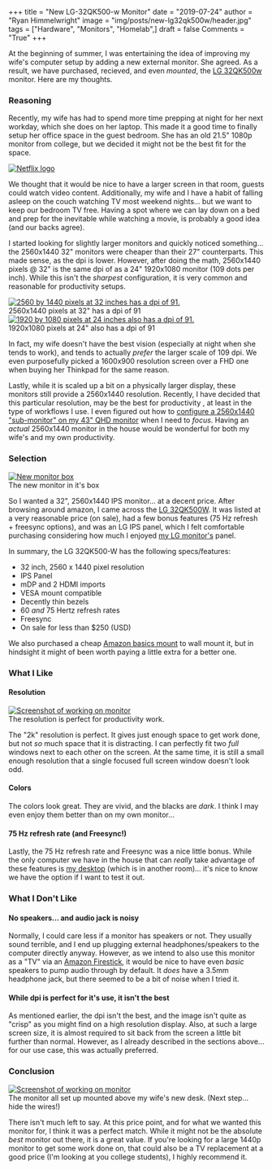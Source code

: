 +++
title  = "New LG-32QK500-w Monitor"
date   = "2019-07-24"
author = "Ryan Himmelwright"
image  = "img/posts/new-lg32qk500w/header.jpg"
tags   = ["Hardware", "Monitors", "Homelab",]
draft  = false
Comments = "True"
+++

At the beginning of summer, I was entertaining the idea of improving my wife's
computer setup by adding a new external monitor. She agreed. As a result, we
have purchased, recieved, and even _mounted_, the [LG
32QK500w](https://www.lg.com/us/monitors/lg-32QK500-W-led-monitor) monitor.
Here are my thoughts.

<!--more-->

### Reasoning
Recently, my wife has had to spend more time prepping at night for her next workday, which
she does on her laptop. This made it a good time to finally setup her
office space in the guest bedroom. She has an old 21.5" 1080p monitor from
college, but we decided it might not be the best fit for the
space.

<a href="/img/posts/new-lg32qk500w/dpi-32.png">
<img alt="Netflix logo" src="/img/posts/new-lg32qk500w/netflix.png" style="max-width: 100%;"/></a>

We thought that it would be nice to have a larger screen in that room, guests
could watch video content. Additionally, my wife and I have a habit of falling
asleep on the couch watching TV most weekend nights... but we want to keep our
bedroom TV free. Having a spot where we can lay down on a bed and prep for the
inevitable while watching a movie, is probably a good idea (and our backs agree).

I started looking for slightly larger monitors and quickly noticed something... the
2560x1440 32" monitors were cheaper than their 27" counterparts. This
made sense, as the dpi is lower. However, after doing the math, 2560x1440 pixels @ 32" is
the same dpi of as a 24" 1920x1080 monitor (109 dots per inch). While this
isn't the _sharpest_ configuration, it is very common and reasonable for productivity setups.

<a href="/img/posts/new-lg32qk500w/dpi-32.png">
<img alt="2560 by 1440 pixels at 32 inches has a dpi of 91." src="/img/posts/new-lg32qk500w/dpi-32.png" style="max-width: 100%;"/></a>
<div class="caption">2560x1440 pixels at 32" has a dpi of 91</div>

<a href="/img/posts/new-lg32qk500w/dpi-24.png">
<img alt="1920 by 1080 pixels at 24 inches also has a dpi of 91." src="/img/posts/new-lg32qk500w/dpi-24.png" style="max-width: 100%;"/></a>
<div class="caption">1920x1080 pixels at 24" also has a dpi of 91</div>


In fact, my wife doesn't have the best vision (especially at night when she
tends to work), and tends to actually _prefer_ the larger scale of 109 dpi. We
even purposefully picked a 1600x900 resolution screen over a FHD one when
buying her Thinkpad for the same reason.

Lastly, while it is scaled up a bit on a physically larger display, these
monitors still provide a 2560x1440 resolution. Recently, I have decided that this
particular resolution, may be the best for productivity , at least in the type
of workflows I use. I even figured out how to [configure a 2560x1440
"sub-monitor" on my 43" QHD
monitor](http://192.168.1.5:1313/post/sub-monitor-workflows-with-xrandr/) when
I need to _focus_. Having an _actual_ 2560x1440 monitor in the house would be
wonderful for both my wife's and my own productivity.

### Selection

<a href="/img/posts/new-lg32qk500w/box.jpg">
<img alt="New monitor box" src="/img/posts/new-lg32qk500w/box.jpg" style="max-width: 100%;"/></a>
<div class="caption">The new monitor in it's box</div>

So I wanted a 32", 2560x1440 IPS monitor... at a decent price. After browsing
around amazon, I came across the [LG
32QK500W](https://www.amazon.com/gp/product/B07LD6XJ8X/ref=ppx_yo_dt_b_asin_title_o03_s01?ie=UTF8&psc=1).
It was listed at a very reasonable price (on sale), had a few bonus features
(75 Hz refresh + freesync options), and was an LG IPS panel, which I felt
comfortable purchasing considering how much I enjoyed [my LG
monitor's](/post/new-lgud4379b/) panel.

In summary, the LG 32QK500-W has the following specs/features:

* 32 inch, 2560 x 1440 pixel resolution
* IPS Panel
* mDP and 2 HDMI imports
* VESA mount compatible
* Decently thin bezels
* 60 *and* 75 Hertz refresh rates
* Freesync
* On sale for less than $250 (USD)


We also purchased a cheap [Amazon basics
mount](https://www.amazon.com/gp/product/B01BCUM766/ref=ppx_yo_dt_b_asin_title_o03_s00?ie=UTF8&psc=1)
to wall mount it, but in hindsight it might of been worth paying a little
extra for a better one.

### What I Like

#### Resolution
<a href="/img/posts/new-lg32qk500w/screenshot.png">
<img alt="Screenshot of working on monitor" src="/img/posts/new-lg32qk500w/screenshot.png" style="max-width: 100%;"/></a>
<div class="caption">The resolution is perfect for productivity work.</div>

The "2k" resolution is perfect. It gives just enough space to get work done,
but not *so* much space that it is distracting. I can perfectly fit two *full*
windows next to each other on the screen. At the same time, it is still a small
enough resolution that a single focused full screen window doesn't look odd.

#### Colors
The colors look great. They are vivid, and the blacks are *dark*.
I think I may even enjoy them better than on my own monitor...

#### 75 Hz refresh rate (and Freesync!)
Lastly, the 75 Hz refresh rate and Freesync was a nice little bonus. While the
only computer we have in the house that can *really* take advantage of these
features is [my desktop](/post/charmeleon-desktop-design/) (which is in another
room)...  it's nice to know we have the option if I want to test it out.

### What I Don't Like

#### No speakers... and audio jack is noisy
Normally, I could care less if a monitor has speakers or not. They usually
sound terrible, and I end up plugging external headphones/speakers to the
computer directly anyway. However, as we intend to also use this monitor as a
"TV" via an [Amazon
Firestick](https://www.amazon.com/Fire-TV-Stick-4K-with-Alexa-Voice-Remote/dp/B079QHML21/ref=sr_1_1?keywords=amazon+fire+stick&qid=1563791000&s=gateway&sr=8-1),
it would be nice to have even _basic_ speakers to pump audio through by
default. It _does_ have a 3.5mm headphone jack, but there seemed to be a bit of
noise when I tried it.

#### While dpi is perfect for it's use, it isn't the best
As mentioned earlier, the dpi isn't the best, and the image isn't quite as
"crisp" as you might find on a high resolution display. Also, at such a large
screen size, it is almost required to sit back from the screen a little bit
further than normal. However, as I already described in the sections above...
for our use case, this was actually preferred.

### Conclusion
<a href="/img/posts/new-lg32qk500w/desk.jpg">
<img alt="Screenshot of working on monitor" src="/img/posts/new-lg32qk500w/desk.jpg" style="max-width: 100%;"/></a>
<div class="caption">The monitor all set up mounted above my wife's new
desk. (Next step... hide the wires!)</div>

There isn't much left to say. At this price point, and for what we wanted this
monitor for, I think it was a perfect match. While it might not be the absolute
*best* monitor out there, it is a great value. If you're looking for a large
1440p monitor to get some work done on, that could also be a TV replacement at
a good price (I'm looking at you college students), I highly recommend it.
